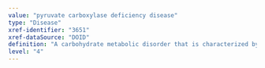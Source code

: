 ```yaml
---
value: "pyruvate carboxylase deficiency disease"
type: "Disease"
xref-identifier: "3651"
xref-dataSource: "DOID"
definition: "A carbohydrate metabolic disorder that is characterized by deficiency of pyruvate carboxylase causing decreased utilization of carbohydrates and toxic accumulation of lactic acid, possibly has_symptom periodic lactate elevations, gastrointestinal upset, neonatal onset of metabolic acidosis, failure to thrive, developmental delay, seizures, death, and has_material_basis_in  autosomal recessive inheritance of mutation in the PC gene, which encodes pyruvate carboxylase, a critical protein in the citric acid cycle and in gluconeogenesis.|OMIM mapping confirmed by DO. [SN]."
level: "4"
---
```

